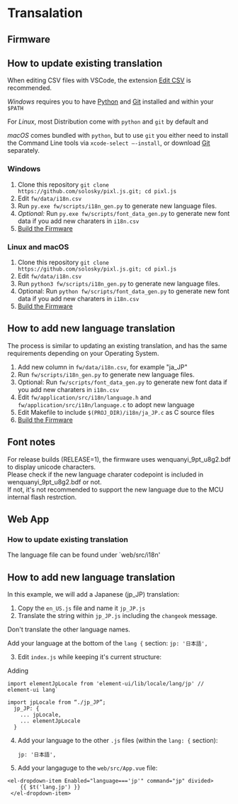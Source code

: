 # Transalation 

## Firmware

## How to update existing translation

When editing CSV files with VSCode, the extension [Edit CSV](https://marketplace.visualstudio.com/items?itemName=janisdd.vscode-edit-csv) is recommended.

*Windows* requires you to have [Python](https://www.python.org/downloads/) and [Git](https://git-scm.com/download/windows) installed and within your `$PATH`

For *Linux*, most Distribution come with `python` and `git` by default and 

*macOS* comes bundled with `python`, but to use `git` you either need to install the Command Line tools via `xcode-select –-install`, or download [Git](https://git-scm.com/download/mac) separately.



### Windows


1. Clone this repository
 `git clone https://github.com/solosky/pixl.js.git; cd pixl.js`
2. Edit `fw/data/i18n.csv`
3. Run `py.exe fw/scripts/i18n_gen.py` to generate new language files.
4. *Optional:* Run `py.exe fw/scripts/font_data_gen.py` to generate new font data if you add new charaters in `i18n.csv`
5. [Build the Firmware](03-Build-Firmware.md)


### Linux and macOS

1. Clone this repository
 `git clone https://github.com/solosky/pixl.js.git; cd pixl.js`
2. Edit `fw/data/i18n.csv`
3. Run `python3 fw/scripts/i18n_gen.py` to generate new language files.
4. Optional: Run `python fw/scripts/font_data_gen.py` to generate new font data if you add new charaters in `i18n.csv`
5. [Build the Firmware](03-Build-Firmware.md)


## How to add new language translation
The process is similar to updating an existing translation, and has the same requirements depending on your Operating System.

1. Add new column in `fw/data/i18n.csv`, for example "ja_JP"
2. Run `fw/scripts/i18n_gen.py` to generate new language files.
4. Optional: Run `fw/scripts/font_data_gen.py` to generate new font data if you add new charaters in `i18n.csv`
4. Edit `fw/application/src/i18n/language.h` and `fw/application/src/i18n/language.c` to adopt new language
5. Edit Makefile to include `$(PROJ_DIR)/i18n/ja_JP.c` as C source files
5. [Build the Firmware](03-Build-Firmware.md)

## Font notes 

For release builds (RELEASE=1), the firmware uses wenquanyi_9pt_u8g2.bdf to display unicode characters. <br />
Please check if the new language charater codepoint is included in wenquanyi_9pt_u8g2.bdf or not.<br />
If not, it's not recommended to support the new language due to the MCU internal flash restrction. 


## Web App

### How to update existing translation

The language file can be found under `web/src/i18n'

## How to add new language translation

In this example, we will add a Japanese (jp_JP) translation:

1. Copy the `en_US.js` file and name it `jp_JP.js`
2. Translate the string within `jp_JP.js` including the `changeok` message.

Don't translate the other language names.

Add your language at the bottom of the `lang {` section:
     `jp: '日本語',`

3. Edit `index.js` while keeping it's current structure:

Adding
```
import elementJpLocale from 'element-ui/lib/locale/lang/jp' // element-ui lang`

import jpLocale from “./jp_JP”;
  jp_JP: {
    ... jpLocale,
    ... elementJpLocale
  } 
 ```
4. Add your language to the other `.js` files (within the   `lang: {` section):

     `jp: '日本語',`
5. Add your langaguge to the `web/src/App.vue` file:

```
<el-dropdown-item Enabled="language==='jp'" command="jp" divided>
	{{ $t('lang.jp') }}
 </el-dropdown-item>
 ```